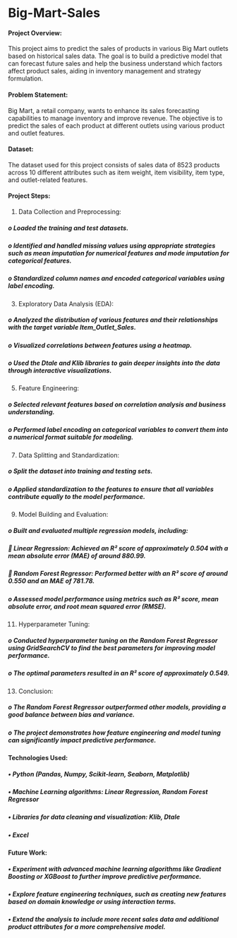 # Big-Mart-Sales

#### Project Overview: 
This project aims to predict the sales of products in various Big Mart outlets based on historical sales data. The goal is to build a predictive model that can forecast future sales and help the business understand which factors affect product sales, aiding in inventory management and strategy formulation.

#### Problem Statement: 
Big Mart, a retail company, wants to enhance its sales forecasting capabilities to manage inventory and improve revenue. The objective is to predict the sales of each product at different outlets using various product and outlet features.

#### Dataset: 
The dataset used for this project consists of sales data of 8523 products across 10 different attributes such as item weight, item visibility, item type, and outlet-related features.

#### Project Steps:
1.	Data Collection and Preprocessing:
##### o	Loaded the training and test datasets.
##### o	Identified and handled missing values using appropriate strategies such as mean imputation for numerical features and mode imputation for categorical features.
##### o	Standardized column names and encoded categorical variables using label encoding.

3.	Exploratory Data Analysis (EDA):
##### o	Analyzed the distribution of various features and their relationships with the target variable Item_Outlet_Sales.
##### o	Visualized correlations between features using a heatmap.
##### o	Used the Dtale and Klib libraries to gain deeper insights into the data through interactive visualizations.

5.	Feature Engineering:
##### o	Selected relevant features based on correlation analysis and business understanding.
##### o	Performed label encoding on categorical variables to convert them into a numerical format suitable for modeling.

7.	Data Splitting and Standardization:
##### o	Split the dataset into training and testing sets.
##### o	Applied standardization to the features to ensure that all variables contribute equally to the model performance.

9.	Model Building and Evaluation:
##### o	Built and evaluated multiple regression models, including:
##### 	Linear Regression: Achieved an R² score of approximately 0.504 with a mean absolute error (MAE) of around 880.99.
##### 	Random Forest Regressor: Performed better with an R² score of around 0.550 and an MAE of 781.78.
##### o	Assessed model performance using metrics such as R² score, mean absolute error, and root mean squared error (RMSE).

11.	Hyperparameter Tuning:
##### o	Conducted hyperparameter tuning on the Random Forest Regressor using GridSearchCV to find the best parameters for improving model performance.
##### o	The optimal parameters resulted in an R² score of approximately 0.549.

13.	Conclusion:
##### o	The Random Forest Regressor outperformed other models, providing a good balance between bias and variance.
##### o	The project demonstrates how feature engineering and model tuning can significantly impact predictive performance.

#### Technologies Used:
##### •	Python (Pandas, Numpy, Scikit-learn, Seaborn, Matplotlib)
##### •	Machine Learning algorithms: Linear Regression, Random Forest Regressor
##### •	Libraries for data cleaning and visualization: Klib, Dtale
##### •	Excel

#### Future Work:
##### •	Experiment with advanced machine learning algorithms like Gradient Boosting or XGBoost to further improve predictive performance.
##### •	Explore feature engineering techniques, such as creating new features based on domain knowledge or using interaction terms.
##### •	Extend the analysis to include more recent sales data and additional product attributes for a more comprehensive model.
